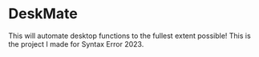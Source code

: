 # DeskMate
This will automate desktop functions to the fullest extent possible!
This is the project I made for Syntax Error 2023.
